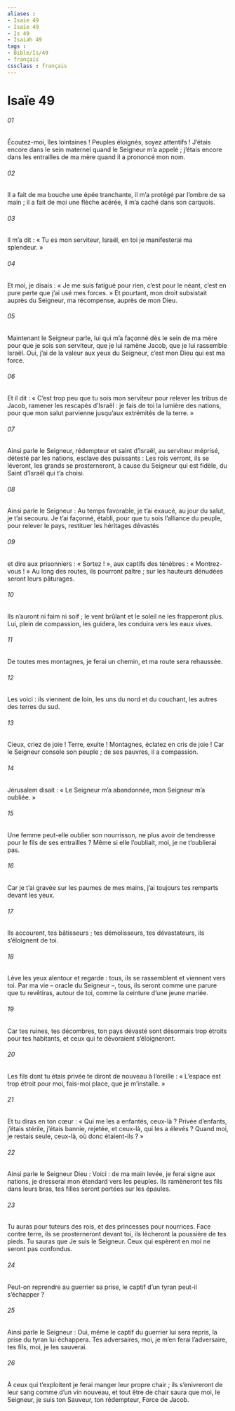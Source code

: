 ```yaml
---
aliases : 
- Isaïe 49
- Isaïe 49
- Is 49
- Isaiah 49
tags : 
- Bible/Is/49
- français
cssclass : français
---
```


# Isaïe 49

###### 01
Écoutez-moi, îles lointaines !
Peuples éloignés, soyez attentifs !
J’étais encore dans le sein maternel
quand le Seigneur m’a appelé ;
j’étais encore dans les entrailles de ma mère
quand il a prononcé mon nom.
###### 02
Il a fait de ma bouche une épée tranchante,
il m’a protégé par l’ombre de sa main ;
il a fait de moi une flèche acérée,
il m’a caché dans son carquois.
###### 03
Il m’a dit :
« Tu es mon serviteur, Israël,
en toi je manifesterai ma splendeur. »
###### 04
Et moi, je disais :
« Je me suis fatigué pour rien,
c’est pour le néant, c’est en pure perte
que j’ai usé mes forces. »
Et pourtant, mon droit subsistait auprès du Seigneur,
ma récompense, auprès de mon Dieu.
###### 05
Maintenant le Seigneur parle,
lui qui m’a façonné dès le sein de ma mère
pour que je sois son serviteur,
que je lui ramène Jacob,
que je lui rassemble Israël.
Oui, j’ai de la valeur aux yeux du Seigneur,
c’est mon Dieu qui est ma force.
###### 06
Et il dit :
« C’est trop peu que tu sois mon serviteur
pour relever les tribus de Jacob,
ramener les rescapés d’Israël :
je fais de toi la lumière des nations,
pour que mon salut parvienne
jusqu’aux extrémités de la terre. »
###### 07
Ainsi parle le Seigneur,
rédempteur et saint d’Israël,
au serviteur méprisé, détesté par les nations,
esclave des puissants :
Les rois verront, ils se lèveront,
les grands se prosterneront,
à cause du Seigneur qui est fidèle,
du Saint d’Israël qui t’a choisi.
###### 08
Ainsi parle le Seigneur :
Au temps favorable, je t’ai exaucé,
au jour du salut, je t’ai secouru.
Je t’ai façonné, établi,
pour que tu sois l’alliance du peuple,
pour relever le pays,
restituer les héritages dévastés
###### 09
et dire aux prisonniers : « Sortez ! »,
aux captifs des ténèbres : « Montrez-vous ! »
Au long des routes, ils pourront paître ;
sur les hauteurs dénudées seront leurs pâturages.
###### 10
Ils n’auront ni faim ni soif ;
le vent brûlant et le soleil ne les frapperont plus.
Lui, plein de compassion, les guidera,
les conduira vers les eaux vives.
###### 11
De toutes mes montagnes, je ferai un chemin,
et ma route sera rehaussée.
###### 12
Les voici : ils viennent de loin,
les uns du nord et du couchant,
les autres des terres du sud.
###### 13
Cieux, criez de joie ! Terre, exulte !
Montagnes, éclatez en cris de joie !
Car le Seigneur console son peuple ;
de ses pauvres, il a compassion.
###### 14
Jérusalem disait :
« Le Seigneur m’a abandonnée,
mon Seigneur m’a oubliée. »
###### 15
Une femme peut-elle oublier son nourrisson,
ne plus avoir de tendresse pour le fils de ses entrailles ?
Même si elle l’oubliait,
moi, je ne t’oublierai pas.
###### 16
Car je t’ai gravée sur les paumes de mes mains,
j’ai toujours tes remparts devant les yeux.
###### 17
Ils accourent, tes bâtisseurs ;
tes démolisseurs, tes dévastateurs, ils s’éloignent de toi.
###### 18
Lève les yeux alentour et regarde :
tous, ils se rassemblent et viennent vers toi.
Par ma vie – oracle du Seigneur –,
tous, ils seront comme une parure que tu revêtiras,
autour de toi, comme la ceinture d’une jeune mariée.
###### 19
Car tes ruines, tes décombres, ton pays dévasté
sont désormais trop étroits pour tes habitants,
et ceux qui te dévoraient s’éloigneront.
###### 20
Les fils dont tu étais privée
te diront de nouveau à l’oreille :
« L’espace est trop étroit pour moi,
fais-moi place, que je m’installe. »
###### 21
Et tu diras en ton cœur :
« Qui me les a enfantés, ceux-là ?
Privée d’enfants, j’étais stérile,
j’étais bannie, rejetée,
et ceux-là, qui les a élevés ?
Quand moi, je restais seule,
ceux-là, où donc étaient-ils ? »
###### 22
Ainsi parle le Seigneur Dieu :
Voici : de ma main levée, je ferai signe aux nations,
je dresserai mon étendard vers les peuples.
Ils ramèneront tes fils dans leurs bras,
tes filles seront portées sur les épaules.
###### 23
Tu auras pour tuteurs des rois,
et des princesses pour nourrices.
Face contre terre, ils se prosterneront devant toi,
ils lècheront la poussière de tes pieds.
Tu sauras que Je suis le Seigneur.
Ceux qui espèrent en moi ne seront pas confondus.
###### 24
Peut-on reprendre au guerrier sa prise,
le captif d’un tyran peut-il s’échapper ?
###### 25
Ainsi parle le Seigneur :
Oui, même le captif du guerrier lui sera repris,
la prise du tyran lui échappera.
Tes adversaires, moi, je m’en ferai l’adversaire,
tes fils, moi, je les sauverai.
###### 26
À ceux qui t’exploitent je ferai manger leur propre chair ;
ils s’enivreront de leur sang comme d’un vin nouveau,
et tout être de chair saura
que moi, le Seigneur, je suis ton Sauveur,
ton rédempteur, Force de Jacob.
